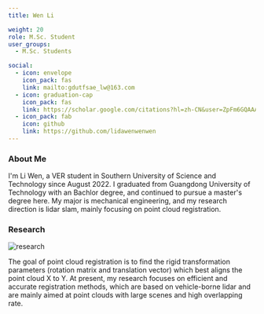```yaml
---
title: Wen Li

weight: 20
role: M.Sc. Student
user_groups:
  - M.Sc. Students

social:
  - icon: envelope 
    icon_pack: fas
    link: mailto:gdutfsae_lw@163.com
  - icon: graduation-cap 
    icon_pack: fas
    link: https://scholar.google.com/citations?hl=zh-CN&user=ZpFm6GQAAAAJ
  - icon_pack: fab
    icon: github
    link: https://github.com/lidawenwenwen
---
```

### About Me
I'm Li Wen, a VER student in Southern University of Science and Technology since August 2022. I graduated from Guangdong University of Technology with an Bachlor degree, and continued to pursue a master's degree here. My major is mechanical engineering, and my research direction is lidar slam, mainly focusing on point cloud registration.

### Research
![research](authors_research/wen_li.png "Research Introduction")

The goal of point cloud registration is to find the rigid transformation parameters (rotation matrix and translation vector) which best aligns the point cloud X to Y.
At present, my research focuses on efficient and accurate registration methods, which are based on vehicle-borne lidar and are mainly aimed at point clouds with large scenes and high overlapping rate.



